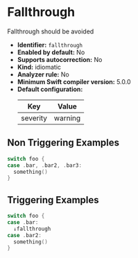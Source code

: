 # Fallthrough

Fallthrough should be avoided

* **Identifier:** `fallthrough`
* **Enabled by default:** No
* **Supports autocorrection:** No
* **Kind:** idiomatic
* **Analyzer rule:** No
* **Minimum Swift compiler version:** 5.0.0
* **Default configuration:**
  <table>
  <thead>
  <tr><th>Key</th><th>Value</th></tr>
  </thead>
  <tbody>
  <tr>
  <td>
  severity
  </td>
  <td>
  warning
  </td>
  </tr>
  </tbody>
  </table>

## Non Triggering Examples

```swift
switch foo {
case .bar, .bar2, .bar3:
  something()
}
```

## Triggering Examples

```swift
switch foo {
case .bar:
  ↓fallthrough
case .bar2:
  something()
}
```